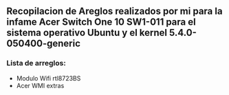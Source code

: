 ## Recopilacion de Areglos realizados por mi para la infame Acer Switch One 10 SW1-011 para el sistema operativo Ubuntu y el kernel 5.4.0-050400-generic

### Lista de arreglos:
- Modulo Wifi rtl8723BS
- Acer WMI extras

